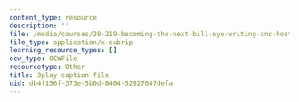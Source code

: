 ```yaml
---
content_type: resource
description: ''
file: /media/courses/20-219-becoming-the-next-bill-nye-writing-and-hosting-the-educational-show-january-iap-2015/db4f156f373e5b0d840452927647defa_rCG6r6gotZQ.vtt
file_type: application/x-subrip
learning_resource_types: []
ocw_type: OCWFile
resourcetype: Other
title: 3play caption file
uid: db4f156f-373e-5b0d-8404-52927647defa
---
```

